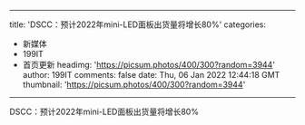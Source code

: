 
---
title: 'DSCC：预计2022年mini-LED面板出货量将增长80%'
categories: 
 - 新媒体
 - 199IT
 - 首页更新
headimg: 'https://picsum.photos/400/300?random=3944'
author: 199IT
comments: false
date: Thu, 06 Jan 2022 12:44:18 GMT
thumbnail: 'https://picsum.photos/400/300?random=3944'
---

<div>   
DSCC：预计2022年mini-LED面板出货量将增长80%  
</div>
            